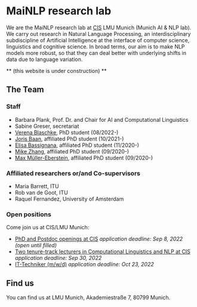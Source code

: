 
# MaiNLP research lab

We are the MaiNLP research lab at [CIS](https://www.cis.lmu.de/) LMU Munich (Munich AI & NLP lab). We carry out research in Natural Language Processing, an interdisciplinary subdiscipline of Artificial Intelligence at the interface of computer science, linguistics and cognitive science. In broad terms, our aim is to make NLP models more robust, so that they can deal better with underlying shifts in data due to language variation. 

** (this website is under construction) **

## The Team 

### Staff

- Barbara Plank, Prof. Dr. and Chair for AI and Computational Linguistics
- Sabine Greser, secretariat
- [Verena Blaschke](https://scholar.google.com/citations?user=ld-aOGMAAAAJ), PhD student (08/2022-)
- [Joris Baan](https://jorisbaan.nl/), affiliated PhD student (10/2021-)
- [Elisa Bassignana](https://elisabassignana.github.io/), affiliated PhD student  (11/2020-)
- [Mike Zhang](https://jjzha.github.io/), affiliated PhD student (09/2020-)
- [Max Müller-Eberstein](https://personads.me/), affiliated PhD student  (09/2020-)

### Affiliated researchers or/and Co-supervisors

- Maria Barrett, ITU
- Rob van de Goot, ITU
- Raquel Fernandez, University of Amsterdam


### Open positions

Come join us at CIS/LMU Munich:

- [PhD and Postdoc openings at CIS](https://www.cis.lmu.de/web/jobs2022.html) *application deadline: Sep 8, 2022 (open until filled)*
- [Two tenure-track lecturers in Computational Linguistics and NLP at CIS](https://www.cis.lmu.de/web/arpositions2022.html) *application deadline: Sep 30, 2022*
- [IT-Techniker (m/w/d)](https://job-portal.lmu.de/jobposting/c6de699311fd078cca5b6e3c5546ffc9d16467c20?ref=homepage) *application deadline: Oct 23, 2022*

## Find us

You can find us at LMU Munich, Akademiestraße 7, 80799 Munich. 
